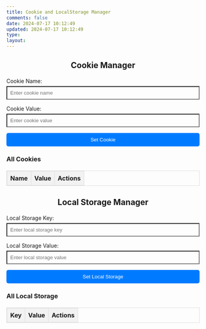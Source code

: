 ```yaml
---
title: Cookie and LocalStorage Manager
comments: false
date: 2024-07-17 10:12:49
updated: 2024-07-17 10:12:49
type:
layout:
---
```

<style>.container h2{margin-bottom:20px;text-align:center}.form-group{margin-bottom:15px;color:var(--text-color)}.form-group label{display:block;margin-bottom:5px}.form-group input{width:100%;padding:8px;box-sizing:border-box;background-color:var(--text-color)}.form-group button{width:100%;padding:10px;background-color:#007BFF;color:white;border:none;border-radius:5px;cursor:pointer}.form-group button:hover{background-color:#0056b3}table{width:100%;border-collapse:collapse;margin-top:20px}table,th,td{border:1px solid#ddd}th,td{padding:8px;text-align:left}th{background-color:#f2f2f2}.delete-btn{background-color:#dc3545;color:white;border:none;padding:5px 10px;border-radius:5px;cursor:pointer}.delete-btn:hover{background-color:#c82333}</style><div class="container"><h2>Cookie Manager</h2><div class="form-group"><label for="cookieName">Cookie Name:</label><input type="text"id="cookieName"placeholder="Enter cookie name"></div><div class="form-group"><label for="cookieValue">Cookie Value:</label><input type="text"id="cookieValue"placeholder="Enter cookie value"></div><div class="form-group"><button onclick="setCookie()">Set Cookie</button></div><h3>All Cookies</h3><table id="cookieTable"><thead><tr><th>Name</th><th>Value</th><th>Actions</th></tr></thead><tbody><!--Cookie rows will be added here--></tbody></table><h2>Local Storage Manager</h2><div class="form-group"><label for="storageKey">Local Storage Key:</label><input type="text"id="storageKey"placeholder="Enter local storage key"></div><div class="form-group"><label for="storageValue">Local Storage Value:</label><input type="text"id="storageValue"placeholder="Enter local storage value"></div><div class="form-group"><button onclick="setLocalStorage()">Set Local Storage</button></div><h3>All Local Storage</h3><table id="storageTable"><thead><tr><th>Key</th><th>Value</th><th>Actions</th></tr></thead><tbody><!--Local storage rows will be added here--></tbody></table></div><script>function setCookie(){const name=document.getElementById('cookieName').value;const value=document.getElementById('cookieValue').value;if(name&&value){document.cookie=`${name}=${value};path=/;`;MoxToast({message:"成功!",duration:3000,position:"top",backgroundColor:"var(--card2-color)",textColor:"var(--text-color)",borderColor:"var(--border-color)"});displayCookies()}else{MoxToast({message:"请同时填写两个栏目",duration:3000,position:"top",backgroundColor:"#F44336",textColor:"white",borderColor:"var(--border-color)"})}}function deleteCookie(name){document.cookie=`${name}=;path=/;expires=Thu,01 Jan 1970 00:00:00 GMT`;MoxToast({message:"Cookie 已成功删除！",duration:3000,position:"top",backgroundColor:"var(--card2-color)",textColor:"var(--text-color)",borderColor:"var(--border-color)"});displayCookies()}function displayCookies(){const cookieTableBody=document.getElementById('cookieTable').getElementsByTagName('tbody')[0];cookieTableBody.innerHTML='';const cookieArr=document.cookie.split('; ');for(let i=0;i<cookieArr.length;i++){const cookiePair=cookieArr[i].split('=');const row=cookieTableBody.insertRow();const nameCell=row.insertCell(0);const valueCell=row.insertCell(1);const actionCell=row.insertCell(2);nameCell.textContent=cookiePair[0];valueCell.textContent=cookiePair[1];actionCell.innerHTML=`<button class="delete-btn"onclick="deleteCookie('${cookiePair[0]}')">Delete</button>`}}function setLocalStorage(){const key=document.getElementById('storageKey').value;const value=document.getElementById('storageValue').value;if(key&&value){localStorage.setItem(key,value);MoxToast({message:"成功添加本地存储！",duration:3000,position:"top",backgroundColor:"var(--card2-color)",textColor:"var(--text-color)",borderColor:"var(--border-color)"});displayLocalStorage()}else{MoxToast({message:"请同时填写两个栏目",duration:3000,position:"top",backgroundColor:"#F44336",textColor:"white",borderColor:"var(--border-color)"})}}function deleteLocalStorage(key){localStorage.removeItem(key);MoxToast({message:"本地存储已成功删除！",duration:3000,position:"top",backgroundColor:"var(--card2-color)",textColor:"var(--text-color)",borderColor:"var(--border-color)"});displayLocalStorage()}function displayLocalStorage(){const storageTableBody=document.getElementById('storageTable').getElementsByTagName('tbody')[0];storageTableBody.innerHTML='';for(let i=0;i<localStorage.length;i++){const key=localStorage.key(i);const value=localStorage.getItem(key);const row=storageTableBody.insertRow();const keyCell=row.insertCell(0);const valueCell=row.insertCell(1);const actionCell=row.insertCell(2);keyCell.textContent=key;valueCell.textContent=value;actionCell.innerHTML=`<button class="delete-btn"onclick="deleteLocalStorage('${key}')">Delete</button>`}}document.addEventListener('DOMContentLoaded',function(){displayCookies();displayLocalStorage()});document.addEventListener('pjax:complete',function(){displayCookies();displayLocalStorage()});</script>